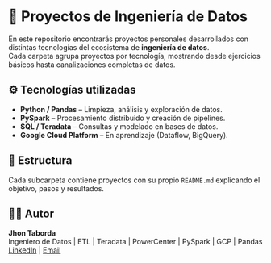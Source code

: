 # 🧩 Proyectos de Ingeniería de Datos

En este repositorio encontrarás proyectos personales desarrollados con distintas tecnologías del ecosistema de **ingeniería de datos**.  
Cada carpeta agrupa proyectos por tecnología, mostrando desde ejercicios básicos hasta canalizaciones completas de datos.

## ⚙️ Tecnologías utilizadas
- **Python / Pandas** – Limpieza, análisis y exploración de datos.  
- **PySpark** – Procesamiento distribuido y creación de pipelines.  
- **SQL / Teradata** – Consultas y modelado en bases de datos.  
- **Google Cloud Platform** – En aprendizaje (Dataflow, BigQuery).  

## 📂 Estructura
Cada subcarpeta contiene proyectos con su propio `README.md` explicando el objetivo, pasos y resultados.

## 👨‍💻 Autor
**Jhon Taborda**  
Ingeniero de Datos | ETL | Teradata | PowerCenter | PySpark | GCP | Pandas  
[LinkedIn](https://www.linkedin.com/in/jhon-estip-taborda-bb928018b/) | [Email](mailto:jhon.tabordaestudio@gmail.com)

